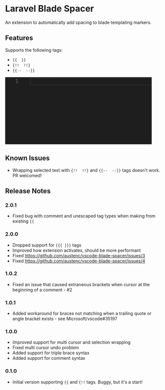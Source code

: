 # Laravel Blade Spacer

An extension to automatically add spacing to blade templating markers. 

## Features
Supports the following tags:
- `{{  }}`
- `{!!  !!}`
- `{{--  --}}`

![Extension Preview](img/preview.gif)

## Known Issues
 - Wrapping selected text with `{!!  !!}` and `{{--  --}}` tags doesn't work. PR welcomed! 

## Release Notes

### 2.0.1
- Fixed bug with comment and unescaped tag types when making from existing `{{` 

### 2.0.0
- Dropped support for `{{{ }}}` tags 
- Improved how extension activates, should be more performant
- Fixed https://github.com/austenc/vscode-blade-spacer/issues/3
- Fixed https://github.com/austenc/vscode-blade-spacer/issues/4

### 1.0.2
- Fixed an issue that caused extraneous brackets when cursor at the beginning of a comment - #2

### 1.0.1
- Added workaround for braces not matching when a trailing quote or angle bracket exists - see Microsoft/vscode#35197

### 1.0.0
- Improved support for multi cursor and selection wrapping
- Fixed multi cursor undo problem
- Added support for triple brace syntax
- Added support for comment syntax

### 0.1.0
- Initial version supporting `{{` and `{!!` tags. Buggy, but it's a start!

